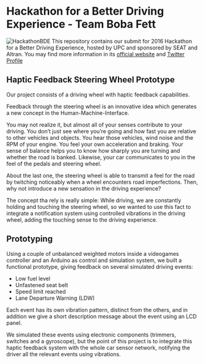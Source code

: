 Hackathon for a Better Driving Experience - Team Boba Fett
====
![HackathonBDE](https://pbs.twimg.com/profile_banners/704618465592741888/1456916176/1500x500)
This repository contains our submit for 2016 Hackathon for a Better Driving Experience, 
hosted by UPC and sponsored by SEAT and Altran. You may find more information in its [official
website](http://cit.upc.edu/hackathon/) and [Twitter Profile](https://twitter.com/hackathonbde)

Haptic Feedback Steering Wheel Prototype 
-------
Our project consists of a driving wheel with haptic feedback capabilities.

Feedback through the steering wheel is an innovative idea which generates a new concept in the Human-Machine-Interface.

You may not realize it, but almost all of your senses contribute to your driving. You don’t just see where you’re going 
and how fast you are relative to other vehicles and objects. You hear those vehicles, wind noise and the RPM of your engine.
You feel your own acceleration and braking. Your sense of balance helps you to know how sharply you are turning and whether
the road is banked. Likewise, your car communicates to you in the feel of the pedals and steering wheel.

About the last one, the steering wheel is able to transmit a feel for the road by twitching noticeably when a wheel encounters
road imperfections. Then, why not introduce a new sensation in the driving experience?

The concept tha rely is really simple: While driving, we are constantly holding and touching the 
steering wheel, so we wanted to use this fact to integrate a notification system using controlled
vibrations in the driving wheel, adding the touching sense to the driving experience.

Prototyping
-----------
Using a couple of unbalanced weighted motors inside a videogames controller and an Arduino as
control and simulation system, we built a functional prototype, giving feedback on several simulated driving events:

- Low fuel level
- Unfastened seat belt
- Speed limit reached
- Lane Departure Warning (LDW)

Each event has its own vibration pattern, distinct from the others, and in addition we give a short description 
message about the event using an LCD panel.

We simulated these events using electronic components (trimmers, switches and a gyroscope), but the point of
this project is to integrate this haptic feedback system with the whole car sensor network, notifying the
driver all the relevant events using vibrations.

